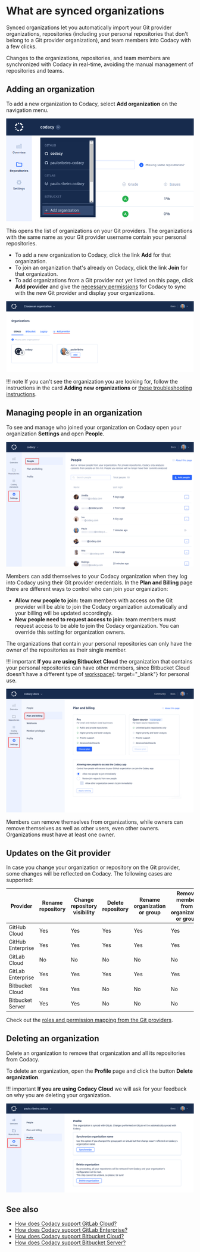 # What are synced organizations

Synced organizations let you automatically import your Git provider organizations, repositories (including your personal repositories that don't belong to a Git provider organization), and team members into Codacy with a few clicks.

Changes to the organizations, repositories, and team members are synchronized with Codacy in real-time, avoiding the manual management of repositories and teams.

## Adding an organization

To add a new organization to Codacy, select **Add organization** on the navigation menu.

![Adding an organization](images/organization-add-menu.png)

This opens the list of organizations on your Git providers. The organizations with the same name as your Git provider username contain your personal repositories.

-   To add a new organization to Codacy, click the link **Add** for that organization.
-   To join an organization that's already on Codacy, click the link **Join** for that organization.
-   To add organizations from a Git provider not yet listed on this page, click **Add provider** and give the [necessary permissions](../getting-started/which-permissions-does-codacy-need-from-my-account.md) for Codacy to sync with the new Git provider and display your organizations.

![Adding an organization](images/organization-add.png)

!!! note
    If you can't see the organization you are looking for, follow the instructions in the card **Adding new organizations** or [these troubleshooting instructions](../faq/general/why-cant-i-see-my-organization.md).

## Managing people in an organization

To see and manage who joined your organization on Codacy open your organization **Settings** and open **People**.

![Managing people in an organization](images/organization-people.png)

Members can add themselves to your Codacy organization when they log into Codacy using their Git provider credentials. In the **Plan and Billing** page there are different ways to control who can join your organization:

-   **Allow new people to join:** team members with access on the Git provider will be able to join the Codacy organization automatically and your billing will be updated accordingly.
-   **New people need to request access to join:** team members must request access to be able to join the Codacy organization. You can override this setting for organization owners.

The organizations that contain your personal repositories can only have the owner of the repositories as their single member.

!!! important
    **If you are using Bitbucket Cloud** the organization that contains your personal repositories can have other members, since Bitbucket Cloud doesn't have a different type of [workspace](https://support.atlassian.com/bitbucket-cloud/docs/what-is-a-workspace/){: target="_blank"} for personal use.

![Accepting new people to the organization](images/organization-plan-billing.png)

Members can remove themselves from organizations, while owners can remove themselves as well as other users, even other owners. Organizations must have at least one owner.

## Updates on the Git provider

In case you change your organization or repository on the Git provider, some changes will be reflected on Codacy. The following cases are supported:

| Provider | Rename repository | Change repository visibility | Delete repository | Rename organization or group | Remove member from organization or group | Delete organization or group |
|---|---|---|---|---|---|---|
| GitHub Cloud | Yes | Yes | Yes | Yes | Yes | Yes |
| GitHub Enterprise | Yes | Yes | Yes | Yes | Yes | Yes |
| GitLab Cloud | No | No | No | No | No | No |
| GitLab Enterprise |  Yes | Yes | Yes | Yes | Yes | Yes |
| Bitbucket Cloud | Yes | Yes | No | No | No | No |
| Bitbucket Server | Yes | Yes | No | No | No | No |

Check out the [roles and permission mapping from the Git providers](roles-and-permissions-for-synced-organizations.md).

## Deleting an organization

Delete an organization to remove that organization and all its repositories from Codacy.

To delete an organization, open the **Profile** page and click the button **Delete organization**.

!!! important
    **If you are using Codacy Cloud** we will ask for your feedback on why you are deleting your organization.

![Deleting an organization](images/organization-delete.png)

## See also

-   [How does Codacy support GitLab Cloud?](../faq/general/how-does-codacy-support-gitlab-cloud.md)
-   [How does Codacy support GitLab Enterprise?](../faq/general/how-does-codacy-support-gitlab-enterprise.md)
-   [How does Codacy support Bitbucket Cloud?](../faq/general/how-does-codacy-support-bitbucket-cloud.md)
-   [How does Codacy support Bitbucket Server?](../faq/general/how-does-codacy-support-bitbucket-server.md)